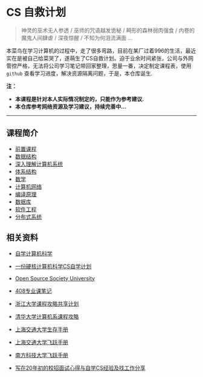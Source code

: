 # CS 自救计划

> 神灵的巫术无人参透 / 巫师的咒语越发诡秘 / 畸形的森林弱肉强食 / 内卷的魔鬼人间肆虐 / 深夜惊醒 / 不知为何泪流满面 …

本菜鸟在学习计算机的过程中，走了很多弯路，目前在某厂过着996的生活，最近实在是被自己给菜哭了，遂萌生了CS自救计划。迫于业余时间紧张，公司与外网管控严格，无法将公司学习笔记带回家整理，思量一番，决定制定课程表，使用 `github` 查看学习进度，解决资源隔离问题，于是，本仓库诞生.

**注：**

* **本课程是针对本人实际情况制定的，只能作为参考建议.**
* **本仓库参考网络资源及学习建议，持续完善中…**

---

## 课程简介

* [前置课程](./01-前置课程/README.md)
* [数据结构](./02-数据结构/README.md)
* [深入理解计算机系统](./03-深入理解计算机系统/README.md)
* [体系结构](./04-体系结构/README.md)
* [数学](./05-数学/README.md)
* [计算机网络](./06-计算机网络/README.md)
* [编译原理](./07-编译原理/README.md)
* [数据库](./08-数据库/README.md)
* [软件工程](./09-软件工程/README.md)
* [分布式系统](./10-分布式系统/README.md)

## 相关资料

* [自学计算机科学](https://github.com/keithnull/TeachYourselfCS-CN/blob/master/TeachYourselfCS-CN.md)
* [一份硬核计算机科学CS自学计划](https://github.com/spring2go/cs_study_plan)
* [Open Source Society University](https://github.com/ossu/computer-science)
* [408专业课笔记](https://github.com/SSHeRun/CS-Xmind-Note)
* [浙江大学课程攻略共享计划](https://github.com/QSCTech/zju-icicles)
* [清华大学计算机系课程攻略](https://github.com/PKUanonym/REKCARC-TSC-UHT)
* [上海交通大学生存手册](https://github.com/SurviveSJTU/SurviveSJTUManual)
* [上海交通大学飞跃手册](https://github.com/SurviveSJTU/SJTU-Application)
* [南方科技大学飞跃手册](https://github.com/SUSTech-Application/2019-Fall)

* [写在20年初的校招面试心得与自学CS经验及找工作分享](https://github.com/conanhujinming/tips_for_interview)

